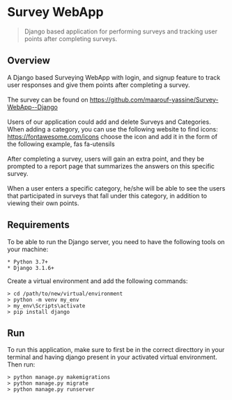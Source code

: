 # Survey WebApp
> Django based application for performing surveys and tracking user points after completing surveys.

## Overview
A Django based Surveying WebApp with login, and signup feature to track user responses and give them points after completing a survey. 
<br/>
<br/>
The survey can be found on https://github.com/maarouf-yassine/Survey-WebApp--Django
<br/>
<br/>
Users of our application could add and delete Surveys and Categories.
<br/>
When adding a category, you can use the following website to find icons: https://fontawesome.com/icons choose the icon and add it in the form of the following example, fas fa-utensils
<br/>
<br/>
After completing a survey, users will gain an extra point, and they be prompted to a report page that summarizes the answers on this specific survey.
<br/>
<br/>
When a user enters a specific category, he/she will be able to see the users that participated in surveys that fall under this category, in addition to viewing their own points.  

## Requirements
To be able to run the Django server, you need to have the following tools on your machine:
```
* Python 3.7+
* Django 3.1.6+
```
Create a virtual environment and add the following commands:
```
> cd /path/to/new/virtual/environment
> python -m venv my_env
> my_env\Scripts\activate
> pip install django 
```

## Run
To run this application, make sure to first be in the correct directtory in your terminal and having django present in your activated virtual environment. Then run:
```
> python manage.py makemigrations
> python manage.py migrate
> python manage.py runserver
```
